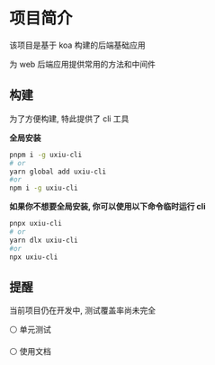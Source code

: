 # 项目简介

该项目是基于 koa 构建的后端基础应用

为 web 后端应用提供常用的方法和中间件

## 构建

为了方便构建, 特此提供了 cli 工具

**全局安装**

```bash
pnpm i -g uxiu-cli
# or
yarn global add uxiu-cli
#or
npm i -g uxiu-cli
```

**如果你不想要全局安装, 你可以使用以下命令临时运行 cli**

```bash
pnpx uxiu-cli
# or
yarn dlx uxiu-cli
#or
npx uxiu-cli
```

## 提醒

当前项目仍在开发中, 测试覆盖率尚未完全

⚪ 单元测试

⚪ 使用文档
